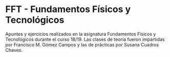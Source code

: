 # FFT - Fundamentos Físicos y Tecnológicos

Apuntes y ejercicios realizados en la asignatura Fundamentos Físicos y Tecnológicos durante el curso 18/19. Las clases de teoría fueron impartidas por Francisco M. Gómez Campos y las de prácticas por Susana Cuadros Chaves.